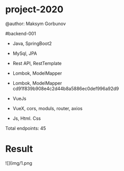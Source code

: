 # project-2020
 
@author: Maksym Gorbunov

#backend-001
* Java, SpringBoot2
* MySql, JPA
* Rest API, RestTemplate

* Lombok, ModelMapper 

* Lombok, ModelMapper 
 cd91f839b908e4c2d44b8a5886ec0def996a92d9


* VueJs
* VueX, cors, moduls, router, axios 
* Js, Html. Css

Total endpoints: 45

# Result	
![](img/1.png
